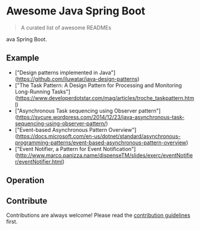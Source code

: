 
# Awesome Java Spring Boot 
> A curated list of awesome READMEs

ava Spring Boot.



## Example
- ["Design patterns implemented in Java"] (https://github.com/iluwatar/java-design-patterns)
- ["The Task Pattern: A Design Pattern for Processing and Monitoring Long-Running Tasks"] (https://www.developerdotstar.com/mag/articles/troche_taskpattern.html) 
- ["Asynchronous Task sequencing using Observer pattern"] (https://sycure.wordpress.com/2014/12/23/java-asynchronous-task-sequencing-using-observer-pattern/) 
- ["Event-based Asynchronous Pattern Overview"] (https://docs.microsoft.com/en-us/dotnet/standard/asynchronous-programming-patterns/event-based-asynchronous-pattern-overview) 
- ["Event Notifier, a Pattern for Event Notification"] (http://www.marco.panizza.name/dispenseTM/slides/exerc/eventNotifier/eventNotifier.html)
## Operation



## Contribute

Contributions are always welcome!
Please read the [contribution guidelines](contributing.md) first.
